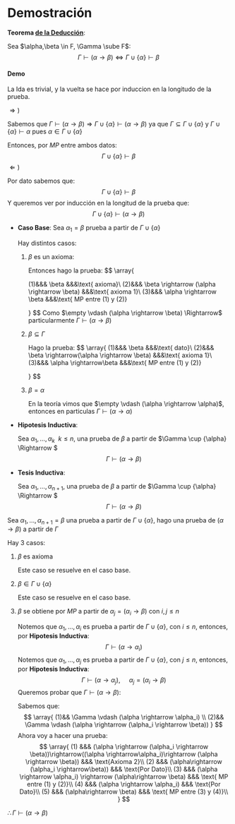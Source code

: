 # Demostración

**Teorema <u>de la Deducción</u>**:

Sea $\alpha,\beta \in F, \Gamma \sube F$:
$$
\Gamma \vdash (\alpha\rightarrow\beta) \Leftrightarrow \Gamma \cup \{\alpha\} \vdash \beta
$$

#### Demo

La Ida es trivial, y la vuelta se hace por induccion en la longitudo de la prueba.

$\Rightarrow )$

Sabemos que $\Gamma \vdash (\alpha \rightarrow \beta) \Rightarrow \Gamma\cup \{\alpha\}\vdash (\alpha \rightarrow\beta)$  ya que $\Gamma \subseteq \Gamma \cup \{\alpha\}$ y $\Gamma \cup \{\alpha\} \vdash \alpha$ pues $\alpha \in \Gamma \cup \{\alpha\}$

Entonces, por $MP$ entre ambos datos:
$$
\Gamma \cup \{\alpha\} \vdash \beta
$$
$\Leftarrow )$

Por dato sabemos que:
$$
\Gamma \cup \{\alpha\} \vdash \beta
$$
Y queremos ver por inducción en la longitud de la prueba que:
$$
\Gamma \cup \{\alpha\} \vdash (\alpha \rightarrow \beta)
$$

- **Caso Base**: Sea $\alpha_1 = \beta$ prueba a partir de $\Gamma \cup \{\alpha\}$

  Hay distintos casos:

  1. $\beta$ es un axioma:	

     Entonces hago la prueba:
     $$
     \array{
     
     (1)&&& \beta &&&\text{ axioma}\\
     (2)&&& \beta \rightarrow (\alpha \rightarrow \beta) &&&\text{ axioma 1}\\
     (3)&&& \alpha \rightarrow \beta &&&\text{ MP entre (1) y (2)}
     
     }
     $$
     Como $\empty \vdash (\alpha \rightarrow \beta) \Rightarrow$ particularmente $\Gamma \vdash(\alpha \rightarrow \beta)$

  2. $\beta \subseteq \Gamma$

     Hago la prueba:
     $$
     \array{
     (1)&&& \beta &&&\text{ dato}\\
     (2)&&& \beta \rightarrow(\alpha \rightarrow \beta) &&&\text{ axioma 1}\\
     (3)&&& \alpha \rightarrow\beta &&&\text{ MP entre (1) y (2)}
     
     }
     $$

  3. $\beta = \alpha$

     En la teoría vimos que $\empty \vdash (\alpha \rightarrow \alpha)$, entonces en particulas $\Gamma \vdash (\alpha \rightarrow \alpha)$

- **Hipotesis Inductiva**: 

  Sea $\alpha_1,\dots,\alpha_k~~k\le n$, una prueba de $\beta$ a partir de $\Gamma \cup \{\alpha\} \Rightarrow $
  $$
  \Gamma \vdash (\alpha \rightarrow \beta)
  $$

- **Tesis Inductiva**:

  Sea $\alpha_1,\dots,\alpha_{n+1}$, una prueba de $\beta$ a partir de $\Gamma \cup \{\alpha\} \Rightarrow $
  $$
  \Gamma \vdash (\alpha \rightarrow \beta)
  $$

Sea $\alpha_1,\dots,\alpha_{n+1}=\beta$ una prueba a partir de $\Gamma \cup \{\alpha\}$, hago una prueba de $(\alpha\rightarrow\beta)$ a partir de $\Gamma$

Hay 3 casos:

1. $\beta$ es axioma

   Este caso se resuelve en el caso base.

2. $\beta \in \Gamma\cup \{\alpha\}$

   Este caso se resuelve en el caso base.

3. $\beta$ se obtiene por $MP$ a partir de $\alpha_j=(\alpha_i \rightarrow \beta)$ con $i,j \le n$

   Notemos que $\alpha_1,\dots,\alpha_i$ es prueba a partir de $\Gamma \cup \{\alpha\}$, con $i\le n$, entonces, por **Hipotesis Inductiva**:
   $$
   \Gamma \vdash (\alpha\rightarrow\alpha_i)
   $$
   Notemos que $\alpha_1,\dots,\alpha_j$ es prueba a partir de $\Gamma \cup \{\alpha\}$, con $j\le n$, entonces, por **Hipotesis Inductiva**:
   $$
   \Gamma \vdash (\alpha\rightarrow\alpha_j),~~~~~\alpha_j=(\alpha_i\rightarrow \beta)
   $$
   Queremos probar que $\Gamma \vdash (\alpha \rightarrow \beta)$:

   Sabemos que:
   $$
   \array{
   (1)&& \Gamma \vdash (\alpha \rightarrow \alpha_i) \\
   (2)&& \Gamma \vdash (\alpha \rightarrow (\alpha_i \rightarrow \beta))
   }
   $$
   Ahora voy a hacer una prueba:
   $$
   \array{
   (1) &&& (\alpha \rightarrow (\alpha_i \rightarrow \beta))\rightarrow((\alpha \rightarrow\alpha_i)\rightarrow (\alpha \rightarrow \beta)) &&& \text{Axioma 2}\\
   (2) &&& (\alpha\rightarrow (\alpha_i \rightarrow\beta)) &&& \text{Por Dato}\\
   (3) &&& (\alpha \rightarrow \alpha_i) \rightarrow (\alpha\rightarrow \beta) &&& \text{ MP entre (1) y (2)}\\
   (4) &&& (\alpha \rightarrow \alpha_i) &&& \text{Por Dato}\\
   (5) &&& (\alpha\rightarrow \beta) &&& \text{ MP entre (3) y (4)}\\
   }
   $$

$\therefore \Gamma \vdash (\alpha \rightarrow \beta)$

